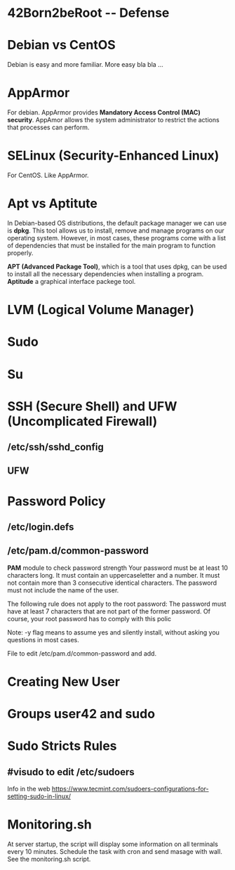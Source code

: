 # 42Born2beRoot -- Defense

# Debian vs CentOS
Debian is easy and more familiar. More easy bla bla ...


# AppArmor
For debian.
AppArmor provides **Mandatory Access Control (MAC) security**. AppAmor allows the system administrator to restrict the actions that processes can perform.


# SELinux (Security-Enhanced Linux)
For CentOS. Like AppArmor.


# Apt vs Aptitute
In Debian-based OS distributions, the default package manager we can use is **dpkg**. This tool allows us to install, remove and manage programs on our operating system. However, in most cases, these programs come with a list of dependencies that must be installed for the main program to function properly.

**APT (Advanced Package Tool)**, which is a tool that uses dpkg, can be used to install all the necessary dependencies when installing a program.  
**Aptitude** a graphical interface packege tool.


# LVM (Logical Volume Manager)


# Sudo


# Su


# SSH (Secure Shell) and UFW (Uncomplicated Firewall)

	

## /etc/ssh/sshd_config

## UFW

# Password Policy

## /etc/login.defs

## /etc/pam.d/common-password
**PAM** module to check password strength
Your password must be at least 10 characters long. It must contain an uppercaseletter and a number. It must not contain more than 3 consecutive identical characters. The password must not include the name of the user. 

The following rule does not apply to the root password: The password must have at least 7 characters that are not part of the former password.
Of course, your root password has to comply with this polic



Note: -y flag means to assume yes and silently install, without asking you questions in most cases. 

File to edit /etc/pam.d/common-password and add.
	


# Creating New User

	
# Groups user42 and sudo

	
# Sudo Stricts Rules

## 	#visudo to edit **/etc/sudoers**
Info in the web https://www.tecmint.com/sudoers-configurations-for-setting-sudo-in-linux/

# Monitoring.sh
At server startup, the script will display some information on all terminals every 10 minutes. Schedule the task with cron and send masage with wall.
See the monitoring.sh script.

